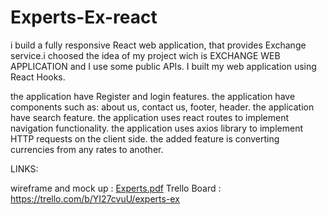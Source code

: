 # Experts-Ex-react

i build a fully responsive React web application, that provides Exchange service.i choosed the idea of my project wich is EXCHANGE WEB APPLICATION and I use some public APIs. I built my web application using React Hooks.

the application have Register and login features. 
the application have components such as: about us, contact us, footer, header.
the application have search feature.
the application uses react routes to implement navigation functionality.
the application uses axios library to implement HTTP requests on the client side.
the added feature is converting currencies from any rates to another.





LINKS:

wireframe and mock up : [Experts.pdf](https://github.com/ibrahim-taqieddin/Experts-Ex-react/files/10046425/Experts.pdf)
Trello Board : https://trello.com/b/YI27cvuU/experts-ex
